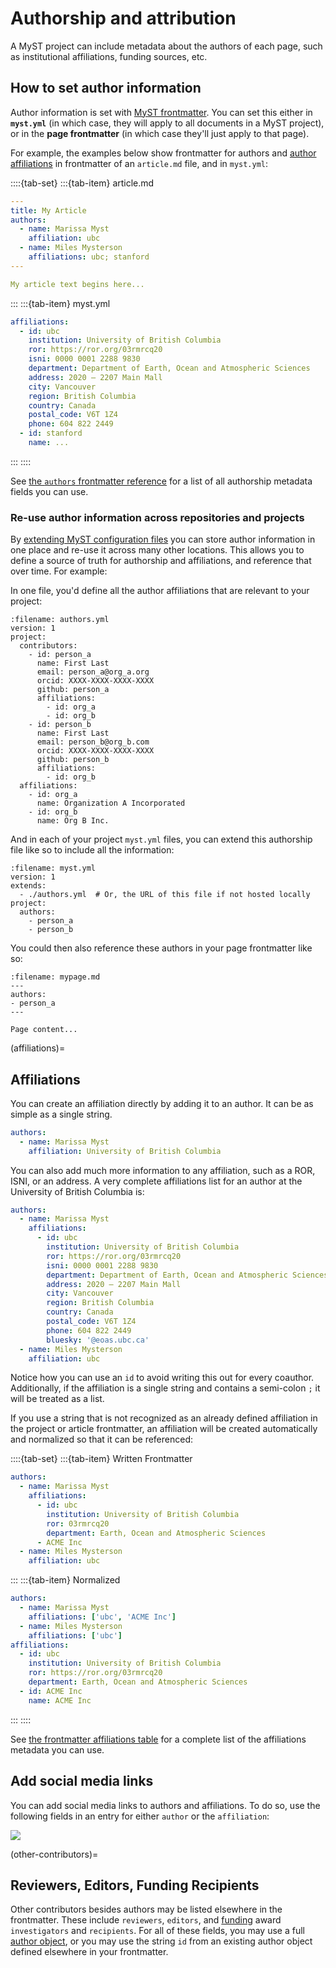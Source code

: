 # Authorship and attribution

A MyST project can include metadata about the authors of each page, such as institutional affiliations, funding sources, etc.

## How to set author information

Author information is set with [MyST frontmatter](./frontmatter.md).
You can set this either in **`myst.yml`** (in which case, they will apply to all documents in a MyST project), or in the **page frontmatter** (in which case they'll just apply to that page).

For example, the examples below show frontmatter for authors and [author affiliations](#affiliations) in frontmatter of an `article.md` file, and in `myst.yml`:

::::{tab-set}
:::{tab-item} article.md

```yaml
---
title: My Article
authors:
  - name: Marissa Myst
    affiliation: ubc
  - name: Miles Mysterson
    affiliations: ubc; stanford
---

My article text begins here...
```

:::
:::{tab-item} myst.yml

```yaml
affiliations:
  - id: ubc
    institution: University of British Columbia
    ror: https://ror.org/03rmrcq20
    isni: 0000 0001 2288 9830
    department: Department of Earth, Ocean and Atmospheric Sciences
    address: 2020 – 2207 Main Mall
    city: Vancouver
    region: British Columbia
    country: Canada
    postal_code: V6T 1Z4
    phone: 604 822 2449
  - id: stanford
    name: ...
```

:::
::::

See [the `authors` frontmatter reference](#frontmatter:authors) for a list of all authorship metadata fields you can use.

### Re-use author information across repositories and projects

By [extending MyST configuration files](#composing-myst-yml) you can store author information in one place and re-use it across many other locations.
This allows you to define a source of truth for authorship and affiliations, and reference that over time. For example:

In one file, you'd define all the author affiliations that are relevant to your project:

```{code-block} yaml
:filename: authors.yml
version: 1
project:
  contributors:
    - id: person_a
      name: First Last
      email: person_a@org_a.org
      orcid: XXXX-XXXX-XXXX-XXXX
      github: person_a
      affiliations:
        - id: org_a
        - id: org_b
    - id: person_b
      name: First Last
      email: person_b@org_b.com
      orcid: XXXX-XXXX-XXXX-XXXX
      github: person_b
      affiliations:
        - id: org_b
  affiliations:
    - id: org_a
      name: Organization A Incorporated
    - id: org_b
      name: Org B Inc.
```

And in each of your project `myst.yml` files, you can extend this authorship file like so to include all the information:

```{code-block} yaml
:filename: myst.yml
version: 1
extends:
  - ./authors.yml  # Or, the URL of this file if not hosted locally
project:
  authors:
    - person_a
    - person_b
```

You could then also reference these authors in your page frontmatter like so:

```{code-block} markdown
:filename: mypage.md
---
authors:
- person_a
---

Page content...
```

(affiliations)=
## Affiliations

You can create an affiliation directly by adding it to an author.
It can be as simple as a single string.

```yaml
authors:
  - name: Marissa Myst
    affiliation: University of British Columbia
```

You can also add much more information to any affiliation, such as a ROR, ISNI, or an address.
A very complete affiliations list for an author at the University of British Columbia is:

```yaml
authors:
  - name: Marissa Myst
    affiliations:
      - id: ubc
        institution: University of British Columbia
        ror: https://ror.org/03rmrcq20
        isni: 0000 0001 2288 9830
        department: Department of Earth, Ocean and Atmospheric Sciences
        address: 2020 – 2207 Main Mall
        city: Vancouver
        region: British Columbia
        country: Canada
        postal_code: V6T 1Z4
        phone: 604 822 2449
        bluesky: '@eoas.ubc.ca'
  - name: Miles Mysterson
    affiliation: ubc
```

Notice how you can use an `id` to avoid writing this out for every coauthor.
Additionally, if the affiliation is a single string and contains a semi-colon `;` it will be treated as a list.

If you use a string that is not recognized as an already defined affiliation in the project or article frontmatter, an affiliation will be created automatically and normalized so that it can be referenced:

::::{tab-set}
:::{tab-item} Written Frontmatter

```yaml
authors:
  - name: Marissa Myst
    affiliations:
      - id: ubc
        institution: University of British Columbia
        ror: 03rmrcq20
        department: Earth, Ocean and Atmospheric Sciences
      - ACME Inc
  - name: Miles Mysterson
    affiliation: ubc
```

:::
:::{tab-item} Normalized

```yaml
authors:
  - name: Marissa Myst
    affiliations: ['ubc', 'ACME Inc']
  - name: Miles Mysterson
    affiliations: ['ubc']
affiliations:
  - id: ubc
    institution: University of British Columbia
    ror: https://ror.org/03rmrcq20
    department: Earth, Ocean and Atmospheric Sciences
  - id: ACME Inc
    name: ACME Inc
```

:::
::::

See [the frontmatter affiliations table](#table-frontmatter-affiliations) for a complete list of the affiliations metadata you can use.

## Add social media links 

You can add social media links to authors and affiliations.
To do so, use the following fields in an entry for either `author` or the `affiliation`:

![](#table-frontmatter-social-links)

(other-contributors)=
## Reviewers, Editors, Funding Recipients

Other contributors besides authors may be listed elsewhere in the frontmatter.
These include `reviewers`, `editors`, and [funding](#frontmatter:funding) award `investigators` and `recipients`.
For all of these fields, you may use a full [author object](#frontmatter:authors), or you may use the string `id` from an existing author object defined elsewhere in your frontmatter.
